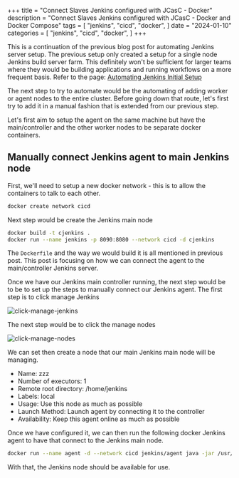 +++
title = "Connect Slaves Jenkins configured with JCasC - Docker"
description = "Connect Slaves Jenkins configured with JCasC - Docker and Docker Compose"
tags = [
    "jenkins",
    "cicd",
    "docker",
]
date = "2024-01-10"
categories = [
    "jenkins",
    "cicd",
    "docker",
]
+++

This is a continuation of the previous blog post for automating Jenkins server setup. The previous setup only created a setup for a single node Jenkins build server farm. This definitely won't be sufficient for larger teams where they would be building applications and running workflows on a more frequent basis. Refer to the page: [Automating Jenkins Initial Setup](/automating-jenkins-initial-setup)

The next step to try to automate would be the automating of adding worker or agent nodes to the entire cluster. Before going down that route, let's first try to add it in a manual fashion that is extended from our previous step.

Let's first aim to setup the agent on the same machine but have the main/controller and the other worker nodes to be separate docker containers.

## Manually connect Jenkins agent to main Jenkins node

First, we'll need to setup a new docker network - this is to allow the containers to talk to each other.

```bash
docker create network cicd
```

Next step would be create the Jenkins main node

```bash
docker build -t cjenkins .
docker run --name jenkins -p 8090:8080 --network cicd -d cjenkins
```

The `Dockerfile` and the way we would build it is all mentioned in previous post. This post is focusing on how we can connect the agent to the main/controller Jenkins server.

Once we have our Jenkins main controller running, the next step would be to be to set up the steps to manually connect our Jenkins agent. The first step is to click manage Jenkins

![click-manage-jenkins](/20240110_automatingJenkinsAndAgent/jenkins-click-manage-jenkins.png)

The next step would be to click the manage nodes

![click-manage-nodes](/20240110_automatingJenkinsAndAgent/jenkins-click-manage-nodes.png)

We can set then create a node that our main Jenkins main node will be managing.

- Name: zzz
- Number of executors: 1
- Remote root directory: /home/jenkins
- Labels: local
- Usage: Use this node as much as possible
- Launch Method: Launch agent by connecting it to the controller
- Availability: Keep this agent online as much as possible

Once we have configured it, we can then run the following docker Jenkins agent to have that connect to the Jenkins main node.

```bash
docker run --name agent -d --network cicd jenkins/agent java -jar /usr/share/jenkins/agent.jar -url http://jenkins:8080/ -secret <new secret always generated> -name zzz -workDir "/home/jenkins"
```

With that, the Jenkins node should be available for use.

